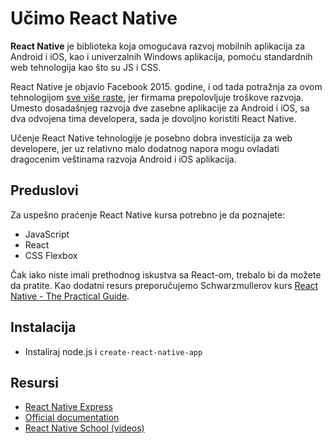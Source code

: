 # Učimo React Native

**React Native** je biblioteka koja omogućava razvoj mobilnih aplikacija za Android i iOS, kao i univerzalnih Windows aplikacija, pomoću standardnih web tehnologija kao što su JS i CSS. 

React Native je objavio Facebook 2015. godine, i od tada potražnja za ovom tehnologijom [sve više raste](https://www.indeed.com/jobtrends/q-react-native.html), jer firmama prepolovljuje troškove razvoja. Umesto dosadašnjeg razvoja dve zasebne aplikacije za Android i iOS, sa dva odvojena tima developera, sada je dovoljno koristiti React Native.

Učenje React Native tehnologije je posebno dobra investicija za web developere, jer uz relativno malo dodatnog napora mogu ovladati dragocenim veštinama razvoja Android i iOS aplikacija.

## Preduslovi

Za uspešno praćenje React Native kursa potrebno je da poznajete:

- JavaScript
- React
- CSS Flexbox

Čak iako niste imali prethodnog iskustva sa React-om, trebalo bi da možete da pratite. Kao dodatni resurs preporučujemo Schwarzmullerov kurs [React Native - The Practical Guide](https://www.udemy.com/react-native-the-practical-guide/learn/v4/content).

## Instalacija

- Instaliraj node.js i `create-react-native-app`

## Resursi

- [React Native Express](http://www.reactnativeexpress.com/)
- [Official documentation](http://facebook.github.io/react-native/docs/getting-started.html)
- [React Native School (videos)](https://www.youtube.com/playlist?list=PLjVnDc2oPyOGBOb75V8CpeSr9Gww8pZdL)
